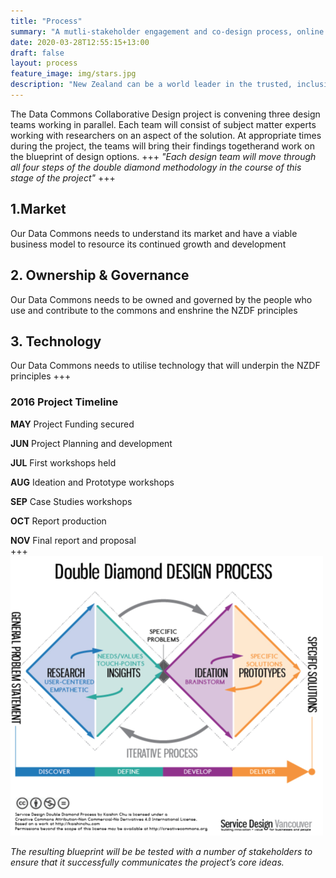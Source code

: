 ```yaml
---
title: "Process"
summary: "A mutli-stakeholder engagement and co-design process, online and inperson, to envision a data future that works for all of us."
date: 2020-03-28T12:55:15+13:00
draft: false
layout: process
feature_image: img/stars.jpg
description: "New Zealand can be a world leader in the trusted, inclusive and protected use of shared data, to deliver a prosperous society."
---
```


The Data Commons Collaborative Design project is convening three design teams working in parallel. Each team will
consist of subject matter experts working with researchers on an aspect of the solution.
At appropriate times during the project, the teams will bring their findings togetherand work on the blueprint of design
options.
+++
*"Each design team will move through all four steps of the double diamond methodology in the course of this  
stage of the project"*
+++
## 1.Market

Our Data Commons needs to understand its market and have a viable business model
to resource its continued growth and development

## 2. Ownership & Governance

Our Data Commons needs to be owned and governed by the people who use and
contribute to the commons and enshrine the NZDF principles

## 3. Technology

Our Data Commons needs to utilise technology that will underpin the NZDF
principles
+++
### 2016 Project Timeline

**MAY** Project Funding secured

**JUN** Project Planning and development  

**JUL** First workshops held  

**AUG** Ideation and Prototype workshops  

**SEP** Case Studies workshops  

**OCT** Report production  

**NOV** Final report and proposal  
+++
![](/img/diagram.png "Diagram_1")  

*The resulting blueprint will be be tested with a number of stakeholders to  
ensure that it successfully communicates the project’s core ideas.*


